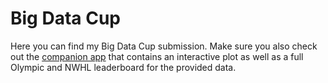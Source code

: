 # Big Data Cup

Here you can find my Big Data Cup submission. Make sure you also check out the [companion app](https://benhowell71.shinyapps.io/BigDataCupApp/) that contains an interactive plot as well as a full Olympic and NWHL leaderboard for the provided data.
